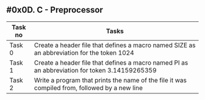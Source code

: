 #0x0D. C - Preprocessor
---
|Task no|Tasks	|
|-------|-------|
|Task 0 |Create a header file that defines a macro named SIZE as an abbreviation for the token 1024|
|Task 1 |Create a header file that defines a macro named PI as an abbreviation for token 3.14159265359|
|Task 2 |Write a program that prints the name of the file it was compiled from, followed by a new line|

